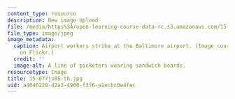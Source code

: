 ```yaml
---
content_type: resource
description: New image Upload
file: /media/https%3A/open-learning-course-data-rc.s3.amazonaws.com/15-677j-urban-labor-markets-and-employment-policy-spring-2005/a4046228d2a34900f3f6e1ecbc0e4fec_15-677js05-th.jpg
file_type: image/jpeg
image_metadata:
  caption: Airport workers strike at the Baltimore airport. (Image courtesy of jillyfish16
    on Flickr.)
  credit: ''
  image-alt: A line of picketers wearing sandwich boards.
resourcetype: Image
title: 15-677js05-th.jpg
uid: a4046228-d2a3-4900-f3f6-e1ecbc0e4fec
---
```

